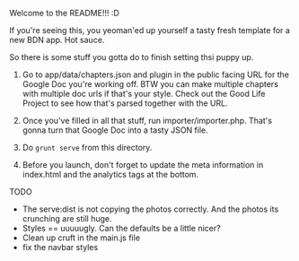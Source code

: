 Welcome to the README!!! :D

If you're seeing this, you yeoman'ed up yourself a tasty fresh template
for a new BDN app. Hot sauce.

So there is some stuff you gotta do to finish setting thsi puppy up.

1. Go to app/data/chapters.json and plugin in the public facing URL for the Google Doc you're working off. BTW you can make multiple chapters with multiple 
doc urls if that's your style. Check out the Good Life Project to see how 
that's parsed together with the URL.

2. Once you've filled in all that stuff, run importer/importer.php. That's gonna turn that Google Doc into a tasty JSON file.

3. Do `grunt serve` from this directory. 

4. Before you launch, don't forget to update the meta information in index.html and the analytics tags at the bottom.

TODO
- The serve:dist is not copying the photos correctly. And the photos its crunching are still huge.
- Styles == uuuuugly. Can the defaults be a little nicer?
- Clean up cruft in the main.js file
- fix the navbar styles